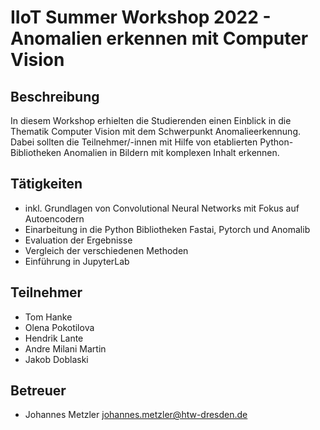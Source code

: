 # IIoT Summer Workshop 2022 - Anomalien erkennen mit Computer Vision

## Beschreibung
In diesem Workshop erhielten die Studierenden einen Einblick in die Thematik Computer Vision mit dem Schwerpunkt Anomalieerkennung. Dabei sollten die Teilnehmer/-innen mit Hilfe von etablierten Python-Bibliotheken Anomalien in Bildern mit komplexen Inhalt erkennen.

## Tätigkeiten
* inkl. Grundlagen von Convolutional Neural Networks mit Fokus auf Autoencodern
* Einarbeitung in die Python Bibliotheken Fastai, Pytorch und Anomalib
* Evaluation der Ergebnisse
* Vergleich der verschiedenen Methoden
* Einführung in JupyterLab

## Teilnehmer
* Tom Hanke
* Olena Pokotilova
* Hendrik Lante
* Andre Milani Martin
* Jakob Doblaski

## Betreuer
* Johannes Metzler <johannes.metzler@htw-dresden.de>